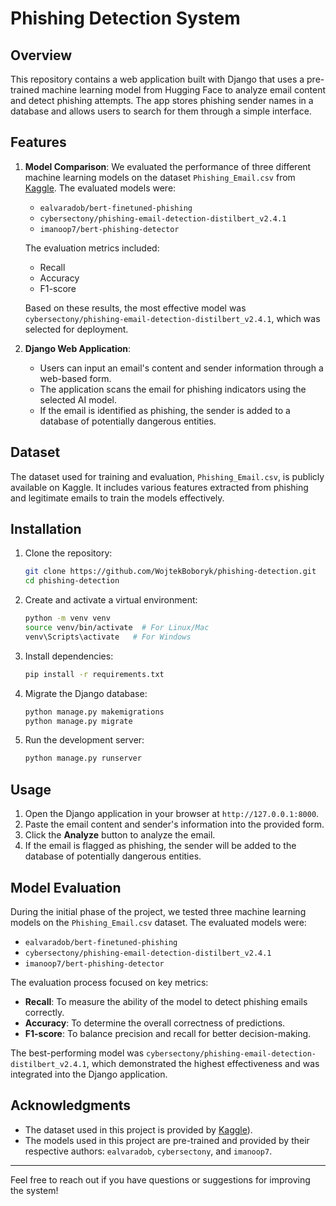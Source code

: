 # Phishing Detection System

## Overview
This repository contains a web application built with Django that uses a pre-trained machine learning model from Hugging Face to analyze email content and detect phishing attempts. The app stores phishing sender names in a database and allows users to search for them through a simple interface.

## Features
1. **Model Comparison**: We evaluated the performance of three different machine learning models on the dataset `Phishing_Email.csv` from [Kaggle](https://www.kaggle.com/datasets/subhajournal/phishingemails/data). The evaluated models were:
   - `ealvaradob/bert-finetuned-phishing`
   - `cybersectony/phishing-email-detection-distilbert_v2.4.1`
   - `imanoop7/bert-phishing-detector`

   The evaluation metrics included:
   - Recall
   - Accuracy
   - F1-score

   Based on these results, the most effective model was `cybersectony/phishing-email-detection-distilbert_v2.4.1`, which was selected for deployment.

2. **Django Web Application**:
   - Users can input an email's content and sender information through a web-based form.
   - The application scans the email for phishing indicators using the selected AI model.
   - If the email is identified as phishing, the sender is added to a database of potentially dangerous entities.

## Dataset
The dataset used for training and evaluation, `Phishing_Email.csv`, is publicly available on Kaggle. It includes various features extracted from phishing and legitimate emails to train the models effectively.

## Installation
1. Clone the repository:
   ```bash
   git clone https://github.com/WojtekBoboryk/phishing-detection.git
   cd phishing-detection
   ```

2. Create and activate a virtual environment:
   ```bash
   python -m venv venv
   source venv/bin/activate  # For Linux/Mac
   venv\Scripts\activate   # For Windows
   ```

3. Install dependencies:
   ```bash
   pip install -r requirements.txt
   ```

4. Migrate the Django database:
   ```bash
   python manage.py makemigrations
   python manage.py migrate
   ```

5. Run the development server:
   ```bash
   python manage.py runserver
   ```

## Usage
1. Open the Django application in your browser at `http://127.0.0.1:8000`.
2. Paste the email content and sender's information into the provided form.
3. Click the **Analyze** button to analyze the email.
4. If the email is flagged as phishing, the sender will be added to the database of potentially dangerous entities.

## Model Evaluation
During the initial phase of the project, we tested three machine learning models on the `Phishing_Email.csv` dataset. The evaluated models were:
- `ealvaradob/bert-finetuned-phishing`
- `cybersectony/phishing-email-detection-distilbert_v2.4.1`
- `imanoop7/bert-phishing-detector`

The evaluation process focused on key metrics:
- **Recall**: To measure the ability of the model to detect phishing emails correctly.
- **Accuracy**: To determine the overall correctness of predictions.
- **F1-score**: To balance precision and recall for better decision-making.

The best-performing model was `cybersectony/phishing-email-detection-distilbert_v2.4.1`, which demonstrated the highest effectiveness and was integrated into the Django application.

## Acknowledgments
- The dataset used in this project is provided by [Kaggle](https://www.kaggle.com/datasets/subhajournal/phishingemails/data)).
- The models used in this project are pre-trained and provided by their respective authors: `ealvaradob`, `cybersectony`, and `imanoop7`.


---
Feel free to reach out if you have questions or suggestions for improving the system!

